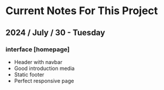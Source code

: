 # Current Notes For This Project
## 2024 / July / 30 - Tuesday




### interface [homepage]
- Header with navbar
- Good introduction media
- Static footer
- Perfect responsive page